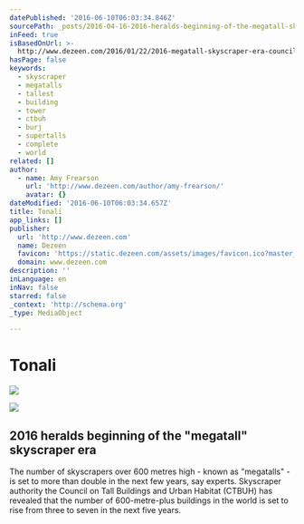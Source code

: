 ```yaml
---
datePublished: '2016-06-10T06:03:34.846Z'
sourcePath: _posts/2016-04-16-2016-heralds-beginning-of-the-megatall-skyscraper-era.md
inFeed: true
isBasedOnUrl: >-
  http://www.dezeen.com/2016/01/22/2016-megatall-skyscraper-era-council-tall-buildings-urban-habitat-ctbuh/
hasPage: false
keywords:
  - skyscraper
  - megatalls
  - tallest
  - building
  - tower
  - ctbuh
  - burj
  - supertalls
  - complete
  - world
related: []
author:
  - name: Amy Frearson
    url: 'http://www.dezeen.com/author/amy-frearson/'
    avatar: {}
dateModified: '2016-06-10T06:03:34.657Z'
title: Tonali
app_links: []
publisher:
  url: 'http://www.dezeen.com'
  name: Dezeen
  favicon: 'https://static.dezeen.com/assets/images/favicon.ico?master_1255'
  domain: www.dezeen.com
description: ''
inLanguage: en
inNav: false
starred: false
_context: 'http://schema.org'
_type: MediaObject

---
```

# **Tonali**
![](https://the-grid-user-content.s3-us-west-2.amazonaws.com/4acb5c78-43ac-48cf-abc4-4ff588eb5585.jpg)

<article style=""><img src="https://s3-us-west-2.amazonaws.com/the-grid-img/p/6dc254f102a656394610b9763b92e10cf71a534a.jpg" /><h1>2016 heralds beginning of the "megatall" skyscraper era</h1><p>The number of skyscrapers over 600 metres high - known as "megatalls" - is set to more than double in the next few years, say experts. Skyscraper authority the Council on Tall Buildings and Urban Habitat (CTBUH) has revealed that the number of 600-metre-plus buildings in the world is set to rise from three to seven in the next five years.</p></article>